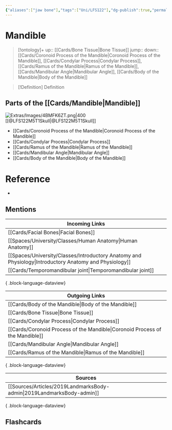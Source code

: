 ```yaml
---
{"aliases":["jaw bone"],"tags":["Uni/LFS122"],"dg-publish":true,"permalink":"/cards/mandible/","dgPassFrontmatter":true}
---
```


# Mandible

> [!ontology]+
> up:: [[Cards/Bone Tissue\|Bone Tissue]]
> jump:: 
> down:: [[Cards/Coronoid Process of the Mandible\|Coronoid Process of the Mandible]], [[Cards/Condylar Process\|Condylar Process]], [[Cards/Ramus of the Mandible\|Ramus of the Mandible]], [[Cards/Mandibular Angle\|Mandibular Angle]], [[Cards/Body of the Mandible\|Body of the Mandible]]

> [!Definition] Definition

## Parts of the [[Cards/Mandible\|Mandible]]

![Extras/Images/4BMFK6ZT.png|400](/img/user/Extras/Images/4BMFK6ZT.png)
[[@LFS122M5T1Skull\|@LFS122M5T1Skull]]

- [[Cards/Coronoid Process of the Mandible\|Coronoid Process of the Mandible]]	
- [[Cards/Condylar Process\|Condylar Process]]
- [[Cards/Ramus of the Mandible\|Ramus of the Mandible]]
- [[Cards/Mandibular Angle\|Mandibular Angle]]
- [[Cards/Body of the Mandible\|Body of the Mandible]]

# Reference

- 

## Mentions

| Incoming Links                                                                                            |
| --------------------------------------------------------------------------------------------------------- |
| [[Cards/Facial Bones\|Facial Bones]]                                                                   |
| [[Spaces/University/Classes/Human Anatomy\|Human Anatomy]]                                             |
| [[Spaces/University/Classes/Introductory Anatomy and Physiology\|Introductory Anatomy and Physiology]] |
| [[Cards/Temporomandibular joint\|Temporomandibular joint]]                                             |

{ .block-language-dataview}

| Outgoing Links                                                                  |
| ------------------------------------------------------------------------------- |
| [[Cards/Body of the Mandible\|Body of the Mandible]]                         |
| [[Cards/Bone Tissue\|Bone Tissue]]                                           |
| [[Cards/Condylar Process\|Condylar Process]]                                 |
| [[Cards/Coronoid Process of the Mandible\|Coronoid Process of the Mandible]] |
| [[Cards/Mandibular Angle\|Mandibular Angle]]                                 |
| [[Cards/Ramus of the Mandible\|Ramus of the Mandible]]                       |

{ .block-language-dataview}

| Sources                                                                  |
| ------------------------------------------------------------------------ |
| [[Sources/Articles/2019LandmarksBody-admin\|2019LandmarksBody-admin]] |

{ .block-language-dataview}

## Flashcards